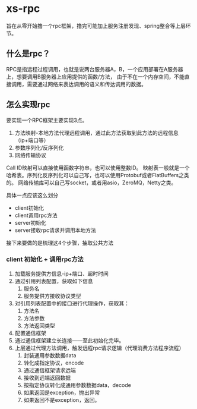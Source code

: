# xs-rpc

旨在从零开始撸一个rpc框架，撸完可能加上服务注册发现、spring整合等上层环节。

## 什么是rpc？

RPC是指远程过程调用，也就是说两台服务器A，B，一个应用部署在A服务器上，想要调用B服务器上应用提供的函数/方法，
由于不在一个内存空间，不能直接调用，需要通过网络来表达调用的语义和传达调用的数据。

## 怎么实现rpc

要实现一个RPC框架主要实现3点。

1. 方法映射-本地方法代理远程调用，通过此方法获取到此方法的远程信息（ip+端口等）
2. 参数序列化/反序列化
3. 网络传输协议 


Call ID映射可以直接使用函数字符串，也可以使用整数ID。
映射表一般就是一个哈希表。序列化反序列化可以自己写，也可以使用Protobuf或者FlatBuffers之类的。
网络传输库可以自己写socket，或者用asio，ZeroMQ，Netty之类。


具体一点应该这么划分

* client初始化
* client调用rpc方法
* server初始化
* server接收rpc请求并调用本地方法

接下来要做的是梳理这4个步骤，抽取公共方法

### client 初始化 + 调用rpc方法

1. 加载服务提供方信息-ip+端口、超时时间
2. 通过引用列表配置，获取如下信息
    1. 服务名
    2. 服务提供方接收协议类型
3. 对引用列表配置中的接口进行代理操作，获取其：
    1. 方法名
    2. 方法参数
    3. 方法返回类型
4. 配置通信框架
5. 通过通信框架建立长连接——至此初始化完毕。
6. 上层通过代理方法调用，触发远程rpc请求逻辑（代理消费方法程序流程）
    1. 封装通用参数数据data
    2. 转化成指定协议，encode
    3. 通过通信框架请求远端
    4. 接收到远端返回数据
    5. 按指定协议转化成通用参数数据data，decode
    6. 如果返回是exception，抛出异常
    7. 如果返回不是exception，返回。